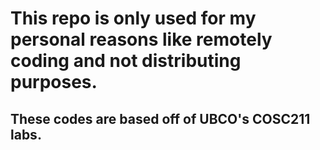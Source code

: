 # This repo is only used for my personal reasons like remotely coding and not distributing purposes.

## These codes are based off of UBCO's COSC211 labs.
